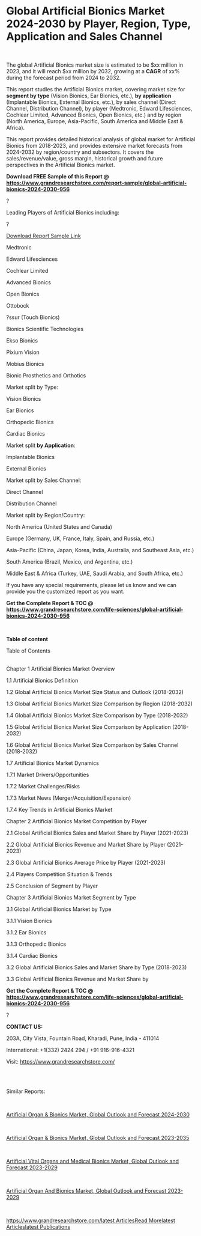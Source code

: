 <h1>Global Artificial Bionics Market 2024-2030 by Player, Region, Type, Application and Sales Channel</h1><br/><p>The global Artificial Bionics market size is estimated to be $xx million in 2023, and it will reach $xx million by 2032, growing at a <strong>CAGR</strong> of xx% during the forecast period from 2024 to 2032.</p>
 
 
 
 <p>This report studies the Artificial Bionics market, covering market size for <strong>segment by type</strong> (Vision Bionics, Ear Bionics, etc.), <strong>by application</strong> (Implantable Bionics, External Bionics, etc.), by sales channel (Direct Channel, Distribution Channel), by player (Medtronic, Edward Lifesciences, Cochlear Limited, Advanced Bionics, Open Bionics, etc.) and by region (North America, Europe, Asia-Pacific, South America and Middle East & Africa).</p>
 
 
 
 <p>This report provides detailed historical analysis of global market for Artificial Bionics from 2018-2023, and provides extensive market forecasts from 2024-2032 by region/country and subsectors. It covers the sales/revenue/value, gross margin, historical growth and future perspectives in the Artificial Bionics market.</p>
 
 
 
 <div><b>Download FREE Sample of this Report @ <a href="https://www.grandresearchstore.com/report-sample/global-artificial-bionics-2024-2030-956">https://www.grandresearchstore.com/report-sample/global-artificial-bionics-2024-2030-956</a></b></div>
 
 
 
 <p>? </p>
 
 
 
 <p>Leading Players of Artificial Bionics including:</p>
 
 
 
 <p>? </p>
 
 
 
 <p><a href="https://www.grandresearchstore.com/mr-admin/report-sample/global-artificial-bionics-2024-2030-956">Download Report Sample Link</a></p>
 
 
 
 <p>Medtronic</p>
 
 
 
 <p>Edward Lifesciences</p>
 
 
 
 <p>Cochlear Limited</p>
 
 
 
 <p>Advanced Bionics</p>
 
 
 
 <p>Open Bionics</p>
 
 
 
 <p>Ottobock</p>
 
 
 
 <p>?ssur (Touch Bionics)</p>
 
 
 
 <p>Bionics Scientific Technologies</p>
 
 
 
 <p>Ekso Bionics</p>
 
 
 
 <p>Pixium Vision</p>
 
 
 
 <p>Mobius Bionics</p>
 
 
 
 <p>Bionic Prosthetics and Orthotics</p>
 
 
 
 <p>Market split by Type:</p>
 
 
 
 <p>Vision Bionics</p>
 
 
 
 <p>Ear Bionics</p>
 
 
 
 <p>Orthopedic Bionics</p>
 
 
 
 <p>Cardiac Bionics</p>
 
 
 
 <p>Market split <strong>by Application</strong>:</p>
 
 
 
 <p>Implantable Bionics</p>
 
 
 
 <p>External Bionics</p>
 
 
 
 <p>Market split by Sales Channel:</p>
 
 
 
 <p>Direct Channel</p>
 
 
 
 <p>Distribution Channel</p>
 
 
 
 <p>Market split by Region/Country:</p>
 
 
 
 <p>North America (United States and Canada)</p>
 
 
 
 <p>Europe (Germany, UK, France, Italy, Spain, and Russia, etc.)</p>
 
 
 
 <p>Asia-Pacific (China, Japan, Korea, India, Australia, and Southeast Asia, etc.)</p>
 
 
 
 <p>South America (Brazil, Mexico, and Argentina, etc.)</p>
 
 
 
 <p>Middle East & Africa (Turkey, UAE, Saudi Arabia, and South Africa, etc.)</p>
 
 
 
 <p>If you have any special requirements, please let us know and we can provide you the customized report as you want.</p>
 
 
 
 <div><b>Get the Complete Report & TOC @ <a href="https://www.grandresearchstore.com/life-sciences/global-artificial-bionics-2024-2030-956">https://www.grandresearchstore.com/life-sciences/global-artificial-bionics-2024-2030-956</a></b></div>
 
 
 
 <p><br />
 
 <b>Table of content</b></p>
 
 
 
 <p>Table of Contents<br />
 
 <br />
 
 Chapter 1 Artificial Bionics Market Overview<br />
 
 1.1 Artificial Bionics Definition<br />
 
 1.2 Global Artificial Bionics Market Size Status and Outlook (2018-2032)<br />
 
 1.3 Global Artificial Bionics Market Size Comparison by Region (2018-2032)<br />
 
 1.4 Global Artificial Bionics Market Size Comparison by Type (2018-2032)<br />
 
 1.5 Global Artificial Bionics Market Size Comparison by Application (2018-2032)<br />
 
 1.6 Global Artificial Bionics Market Size Comparison by Sales Channel (2018-2032)<br />
 
 1.7 Artificial Bionics Market Dynamics<br />
 
 1.7.1 Market Drivers/Opportunities<br />
 
 1.7.2 Market Challenges/Risks<br />
 
 1.7.3 Market News (Merger/Acquisition/Expansion)<br />
 
 1.7.4 Key Trends in Artificial Bionics Market<br />
 
 Chapter 2 Artificial Bionics Market Competition by Player<br />
 
 2.1 Global Artificial Bionics Sales and Market Share by Player (2021-2023)<br />
 
 2.2 Global Artificial Bionics Revenue and Market Share by Player (2021-2023)<br />
 
 2.3 Global Artificial Bionics Average Price by Player (2021-2023)<br />
 
 2.4 Players Competition Situation & Trends<br />
 
 2.5 Conclusion of Segment by Player<br />
 
 Chapter 3 Artificial Bionics Market Segment by Type<br />
 
 3.1 Global Artificial Bionics Market by Type<br />
 
 3.1.1 Vision Bionics<br />
 
 3.1.2 Ear Bionics<br />
 
 3.1.3 Orthopedic Bionics<br />
 
 3.1.4 Cardiac Bionics<br />
 
 3.2 Global Artificial Bionics Sales and Market Share by Type (2018-2023)<br />
 
 3.3 Global Artificial Bionics Revenue and Market Share by</p>
 
 
 
 <div><b>Get the Complete Report & TOC @ <a href="https://www.grandresearchstore.com/life-sciences/global-artificial-bionics-2024-2030-956">https://www.grandresearchstore.com/life-sciences/global-artificial-bionics-2024-2030-956</a></b></div>
 
 
 
 <p>? </p>
 
 
 
 <p><b>CONTACT US:</b><br />
 
 203A, City Vista, Fountain Road, Kharadi, Pune, India - 411014<br />
 
 International: +1(332) 2424 294 / +91 916-916-4321<br />
 
 Visit: <a href="https://www.grandresearchstore.com/">https://www.grandresearchstore.com/</a><br />
 
 <br />
 
 <br />
 
 Similar Reports:<br />
 
 <br />
 
 <a href="https://www.grandresearchstore.com/life-sciences/global-artificial-organ-bionics-forecast-2024-2030-340">Artificial Organ & Bionics Market, Global Outlook and Forecast 2024-2030</a><br />
 
 <br />
 
 <a href="https://www.grandresearchstore.com/life-sciences/global-artificial-organ-bionics-forecast-2023-2035-250">Artificial Organ & Bionics Market, Global Outlook and Forecast 2023-2035</a><br />
 
 <br />
 
 <a href="https://www.grandresearchstore.com/life-sciences/global-artificial-vital-organs-medical-bionics-forecast-2023-2029-384">Artificial Vital Organs and Medical Bionics Market, Global Outlook and Forecast 2023-2029</a><br />
 
 <br />
 
 <a href="https://www.grandresearchstore.com/life-sciences/global-artificial-organ-and-bionics-forecast-2023-2029-294">Artificial Organ And Bionics Market, Global Outlook and Forecast 2023-2029</a><br />
 
 <br />
 
 <a href="https://gyeongbokgung.com">https://www.grandresearchstore.com/</a><a href="https://hallyeomaritime.com">latest Articles</a><a href="https://jingwansa.com">Read More</a><a href="https://nguoiviet.jp/">latest Articles</a><a href="https://www.intelmarketresearch.com/">latest Publications</a></p>